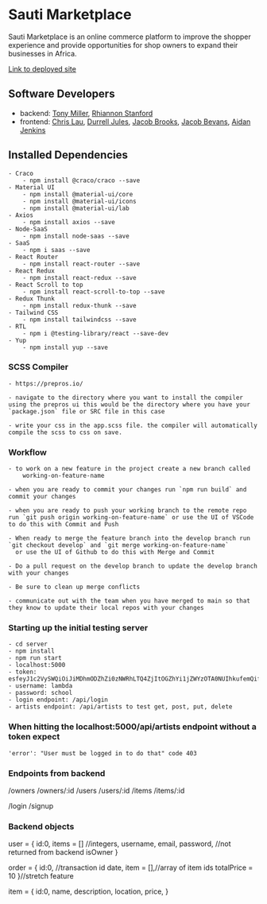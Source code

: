 # Sauti Marketplace

Sauti Marketplace is an online commerce platform to improve the shopper experience and provide opportunities for shop owners to expand their businesses in Africa. 

[Link to deployed site](https://teamamazing.netlify.app)

## Software Developers

- backend: [Tony Miller](https://github.com/artofmayhem), [Rhiannon Stanford](https://github.com/Qirhi)
- frontend: [Chris Lau](https://github.com/chrislauyc), [Durrell Jules](https://github.com/dujules23), [Jacob Brooks](https://github.com/jacob-bro), [Jacob Bevans](https://github.com/jlbevans), [Aidan Jenkins](https://github.com/AidanJJenkins)

## Installed Dependencies
    - Craco
        - npm install @craco/craco --save
    - Material UI
        - npm install @material-ui/core
        - npm install @material-ui/icons
        - npm install @material-ui/lab
    - Axios
        - npm install axios --save
    - Node-SaaS
        - npm install node-saas --save
    - SaaS
        - npm i saas --save
    - React Router
        - npm install react-router --save
    - React Redux
        - npm install react-redux --save
    - React Scroll to top
        - npm install react-scroll-to-top --save
    - Redux Thunk
        - npm install redux-thunk --save
    - Tailwind CSS
        - npm install tailwindcss --save
    - RTL
        - npm i @testing-library/react --save-dev
    - Yup
        - npm install yup --save

### SCSS Compiler

    - https://prepros.io/

    - navigate to the directory where you want to install the compiler using the prepros ui this would be the directory where you have your `package.json` file or SRC file in this case

    - write your css in the app.scss file. the compiler will automatically compile the scss to css on save.

### Workflow

    - to work on a new feature in the project create a new branch called
        working-on-feature-name

    - when you are ready to commit your changes run `npm run build` and commit your changes

    - when you are ready to push your working branch to the remote repo run `git push origin working-on-feature-name` or use the UI of VSCode to do this with Commit and Push

    - When ready to merge the feature branch into the develop branch run `git checkout develop` and `git merge working-on-feature-name` 
      or use the UI of Github to do this with Merge and Commit

    - Do a pull request on the develop branch to update the develop branch with your changes

    - Be sure to clean up merge conflicts

    - communicate out with the team when you have merged to main so that they know to update their local repos with your changes

### Starting up the initial testing server

    - cd server
    - npm install
    - npm run start
    - localhost:5000
    - token: esfeyJ1c2VySWQiOiJiMDhmODZhZi0zNWRhLTQ4ZjItOGZhYi1jZWYzOTA0NUIhkufemQifQ
    - username: lambda
    - password: school
    - login endpoint: /api/login
    - artists endpoint: /api/artists to test get, post, put, delete

### When hitting the localhost:5000/api/artists endpoint without a token expect

    'error': "User must be logged in to do that" code 403

### Endpoints from backend

/owners
/owners/:id
/users
/users/:id
/items
/items/:id

/login
/signup

### Backend objects
user = {
   id:0,
   items = [] //integers,
   username,
   email,
   password, //not returned from backend
   isOwner
}

order = {
   id:0, //transaction id
   date,
   item = [],//array of item ids
   totalPrice = 10
}//stretch feature


item = {
   id:0,
   name,
   description,
   location,
   price,
}
